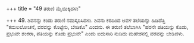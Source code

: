 +++
title = "49 ತರುಣಿ ಮೈಯಿಕ್ಕಿದಳು"

+++
49. ಶಿವನನ್ನು ಕಂಡು ತರುಣಿ ನಮಸ್ಕರಿಸಿದಳು. ಶಿವನು ಕರದಿಂದ ಅವಳ ತಲೆಯನ್ನು ಹಿಡಿದೆತ್ತಿ "ಕಮಲಲೋಚನೆ, ವರವನ್ನು ಕೊಟ್ಟೆನು, ಬೇಡಿಕೊ" ಎಂದನು. ಈ ತರುಣಿ ತಲೆಬಾಗಿಸಿ "ಹರನೇ ಪತಿಯನ್ನು ಕೊಡು, ಪ್ರಭುವೇ ಶಂಕರಾ, ಪತಿಯನ್ನು ಕೊಡು ಪ್ರಭುವೇ" ಎಂದು ಐದುಸಾರಿ ನುಡಿದು ಮಹೇಶನಲ್ಲಿ ವರವನ್ನು ಬೇಡಿದಳು.